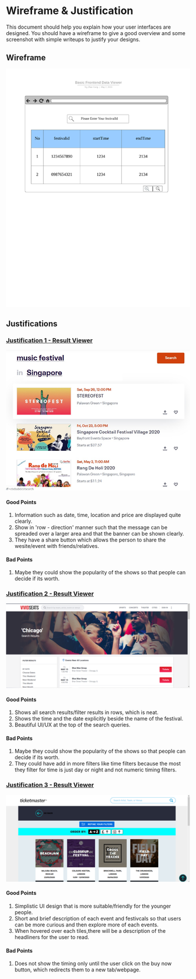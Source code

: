 # Wireframe & Justification

This document should help you explain how your user interfaces are designed. You should have a wireframe to give a good overview and some screenshot with simple writeups to justify your designs.

## Wireframe

![Wireframe](assets/FSP_Wireframe_Website_blockframe_Result_viewer_API.png)

## Justifications

### [Justification 1 - Result Viewer](https://www.eventbrite.sg/d/singapore--singapore/events--this-weekend/music-festival/?page=1)

![Justification1 - Result Viewer](assets/FSP_Justification_Result_Viewer_1.jpeg)

#### Good Points

1. Information such as date, time, location and price are displayed quite clearly.
2. Show in 'row - direction' manner such that the message can be spreaded over a larger area and that the banner can be shown clearly.  
3. They have a share button which allows the person to share the wesite/event with friends/relatives.

#### Bad Points

1. Maybe they could show the popularity of the shows so that people can decide if its worth.

### [Justification 2 - Result Viewer](https://www.vividseats.com/Search.action?searchTerm=Chicago)

![Justification 2 - Result Viewer](assets/FSP_Justification_Result_Viewer_2.png)

#### Good Points

1. Shows all search results/filter results in rows, which is neat.
2. Shows the time and the date explicitly beside the name of the festival.
3. Beautiful UI/UX at the top of the search queries.

#### Bad Points

1. Maybe they could show the popularity of the shows so that people can decide if its worth.
2. They could have add in more filters like time filters because the most they filter for time is just day or night and not numeric timing filters.

### [Justification 3 - Result Viewer](https://guides.ticketmaster.co.uk/festival-finder/?filter=1&tmp=2&camefrom=CFC_Festival_Finder&tm_link=festivalfinder&price=1%2C300&age%5B%5D=adult&festival-search-category%5B%5D=281&festival-search-category%5B%5D=293&festival-search-category%5B%5D=307&festival-search-category%5B%5D=288&festival-search-category%5B%5D=286&festival-search-category%5B%5D=283&festival-search-category%5B%5D=294&festival-search-category%5B%5D=287&duration%5B%5D=single&location_type%5B%5D=city&submit=Submit+Query)

![Justification 3 - Result Viewer](assets/FSP_Justification_Result_Viewer_3.png)

#### Good Points

1. Simplistic UI design that is more suitable/friendly for the younger people.
2. Short and brief description of each event and festivcals so that users can be more curious and then explore more of each events.
3. When hovered over each tiles,there will be a description of the headliners for the user to read.

#### Bad Points

1. Does not show the timing only until the user click on the buy now button, which redirects them to a new tab/webpage.